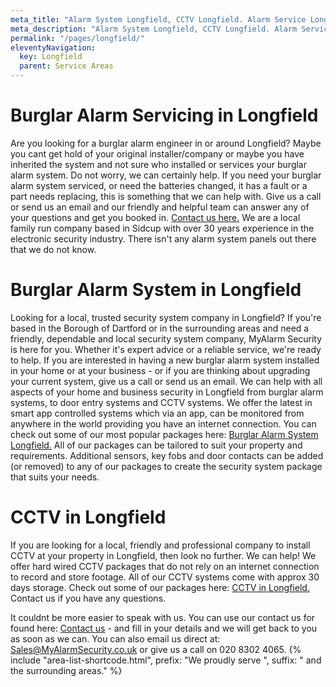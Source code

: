 ```yaml
---
meta_title: "Alarm System Longfield, CCTV Longfield. Alarm Service Longfield - MyAlarm Security"
meta_description: "Alarm System Longfield, CCTV Longfield. Alarm Service Longfield, Alarm Battery Replacement Longfield, Home Alarm System Longfield. Tel 020 8302 4065"
permalink: "/pages/longfield/"
eleventyNavigation:
  key: Longfield
  parent: Service Areas
---
```


# Burglar Alarm Servicing in Longfield 

Are you looking for a burglar alarm engineer in or around Longfield? Maybe you cant get hold of your original installer/company or maybe you have inherited the system and not sure who installed or services your burglar alarm system. Do not worry, we can certainly help. If you need your burglar alarm system serviced, or need the batteries changed, it has a fault or a part needs replacing, this is something that we can help with. Give us a call or send us an email and our friendly and helpful team can answer any of your questions and get you booked in. [Contact us here.](/contact/) We are a local family run company based in Sidcup with over 30 years experience in the electronic security industry. There isn\'t any alarm system panels out there that we do not know.

# Burglar Alarm System in Longfield 

Looking for a local, trusted security system company in Longfield? If you\'re based in the Borough of Dartford or in the surrounding areas and need a friendly, dependable and local security system company, MyAlarm Security is here for you. Whether it\'s expert advice or a reliable service, we\'re ready to help. If you are interested in having a new burglar alarm system installed in your home or at your business - or if you are thinking about upgrading your current system, give us a call or send us an email. We can help with all aspects of your home and business security in Longfield from burglar alarm systems, to door entry systems and CCTV systems. We offer the latest in smart app controlled systems which via an app, can be monitored from anywhere in the world providing you have an internet connection. You can check out some of our most popular packages here: [Burglar Alarm System Longfield.](/categories/burglar-alarms/) All of our packages can be tailored to suit your property and requirements. Additional sensors, key fobs and door contacts can be added (or removed) to any of our packages to create the security system package that suits your needs.

# CCTV in Longfield 

If you are looking for a local, friendly and professional company to install CCTV at your property in Longfield, then look no further. We can help! We offer hard wired CCTV packages that do not rely on an internet connection to record and store footage. All of our CCTV systems come with approx 30 days storage. Check out some of our packages here: [CCTV in Longfield.](/categories/cctv/) Contact us if you have any questions.

It couldnt be more easier to speak with us. You can use our contact us for found here: [Contact us](/contact/) - and fill in your details and we will get back to you as soon as we can. You can also email us direct at: Sales@MyAlarmSecurity.co.uk or give us a call on 020 8302 4065.
{% include "area-list-shortcode.html", prefix: "We proudly serve ", suffix: " and the surrounding areas." %}
